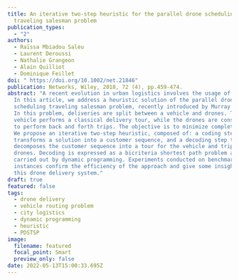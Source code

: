 ```yaml
---
title: An iterative two-step heuristic for the parallel drone scheduling
  traveling salesman problem
publication_types:
  - "2"
authors:
  - Raïssa Mbiadou Saleu
  - Laurent Deroussi
  - Nathalie Grangeon
  - Alain Quilliot
  - Dominique Feillet
doi: " https://doi.org/10.1002/net.21846"
publication: Networks, Wiley, 2018, 72 (4), pp.459-474.
abstract: "A recent evolution in urban logistics involves the usage of drones.
  In this article, we address a heuristic solution of the parallel drone
  scheduling traveling salesman problem, recently introduced by Murray and Chu.
  In this problem, deliveries are split between a vehicle and drones. The
  vehicle performs a classical delivery tour, while the drones are constrained
  to perform back and forth trips. The objective is to minimize completion time.
  We propose an iterative two-step heuristic, composed of: a coding step that
  transforms a solution into a customer sequence, and a decoding step that
  decomposes the customer sequence into a tour for the vehicle and trips for the
  drones. Decoding is expressed as a bicriteria shortest path problem and is
  carried out by dynamic programming. Experiments conducted on benchmark
  instances confirm the efficiency of the approach and give some insights on
  this drone delivery system."
draft: true
featured: false
tags:
  - drone delivery
  - vehicle routing problem
  - city logistics
  - dynamic programming
  - heuristic
  - PDSTSP
image:
  filename: featured
  focal_point: Smart
  preview_only: false
date: 2022-05-13T15:00:33.695Z
---
```

